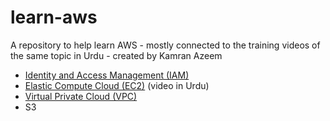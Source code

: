 # learn-aws
A repository to help learn AWS - mostly connected to the training videos of the same topic in Urdu - created by Kamran Azeem


* [Identity and Access Management (IAM)](iam/README.md)
* [Elastic Compute Cloud (EC2)](https://youtu.be/31oQVI6ueR4) (video in Urdu)
* [Virtual Private Cloud (VPC)](vpc/README.md)
* S3

